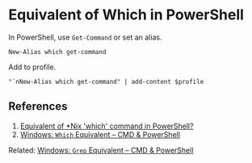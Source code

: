 # Equivalent of Which in PowerShell

In PowerShell, use `Get-Command` or set an alias.

```pwsh
New-Alias which get-command
```

Add to profile.

```pwsh
"`nNew-Alias which get-command" | add-content $profile
```

## References

1. [Equivalent of \*Nix 'which' command in PowerShell?](https://stackoverflow.com/a/65148/6146580)
1. [Windows: `Which` Equivalent – CMD & PowerShell](https://www.shellhacks.com/windows-which-equivalent-cmd-powershell/)

Related: [Windows: `Grep` Equivalent – CMD & PowerShell](https://www.shellhacks.com/windows-grep-equivalent-cmd-powershell/)
